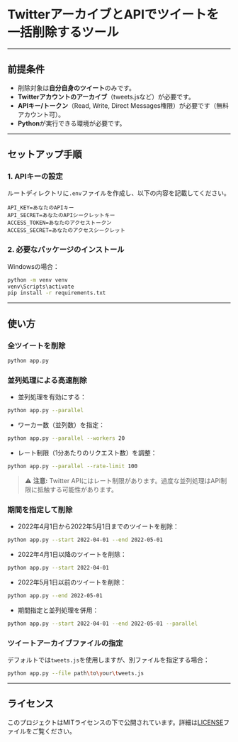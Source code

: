 # TwitterアーカイブとAPIでツイートを一括削除するツール

---

## 前提条件

- 削除対象は**自分自身のツイート**のみです。
- **Twitterアカウントのアーカイブ**（tweets.jsなど）が必要です。
- **APIキー/トークン**（Read, Write, Direct Messages権限）が必要です（無料アカウント可）。
- **Python**が実行できる環境が必要です。

---

## セットアップ手順

### 1. APIキーの設定

ルートディレクトリに`.env`ファイルを作成し、以下の内容を記載してください。

```
API_KEY=あなたのAPIキー
API_SECRET=あなたのAPIシークレットキー
ACCESS_TOKEN=あなたのアクセストークン
ACCESS_SECRET=あなたのアクセスシークレット
```

### 2. 必要なパッケージのインストール

Windowsの場合：

```sh
python -m venv venv
venv\Scripts\activate
pip install -r requirements.txt
```

---

## 使い方

### 全ツイートを削除

```sh
python app.py
```

### 並列処理による高速削除

- 並列処理を有効にする：

```sh
python app.py --parallel
```

- ワーカー数（並列数）を指定：

```sh
python app.py --parallel --workers 20
```

- レート制限（1分あたりのリクエスト数）を調整：

```sh
python app.py --parallel --rate-limit 100
```

> ⚠️ **注意:** Twitter APIにはレート制限があります。過度な並列処理はAPI制限に抵触する可能性があります。

### 期間を指定して削除

- 2022年4月1日から2022年5月1日までのツイートを削除：

```sh
python app.py --start 2022-04-01 --end 2022-05-01
```

- 2022年4月1日以降のツイートを削除：

```sh
python app.py --start 2022-04-01
```

- 2022年5月1日以前のツイートを削除：

```sh
python app.py --end 2022-05-01
```

- 期間指定と並列処理を併用：

```sh
python app.py --start 2022-04-01 --end 2022-05-01 --parallel
```

### ツイートアーカイブファイルの指定

デフォルトでは`tweets.js`を使用しますが、別ファイルを指定する場合：

```sh
python app.py --file path\to\your\tweets.js
```

---

## ライセンス

このプロジェクトはMITライセンスの下で公開されています。詳細は[LICENSE](LICENSE)ファイルをご覧ください。
